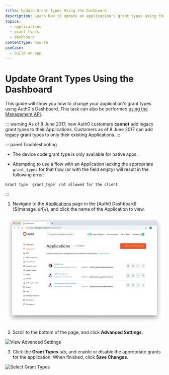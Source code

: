 ```yaml
---
title: Update Grant Types Using the Dashboard
description: Learn how to update an application's grant types using the Auth0 Management Dashboard.
topics:
  - applications
  - grant-types
  - dashboard
contentType: how-to
useCase:
  - build-an-app
---
```

# Update Grant Types Using the Dashboard

This guide will show you how to change your application's grant types using Auth0's Dashboard. This task can also be performed [using the Management API](/api/management/guides/applications/update-grant-types).

::: warning
As of 8 June 2017, new Auth0 customers **cannot** add legacy grant types to their Applications. Customers as of 8 June 2017 can add legacy grant types to only their existing Applications.
:::

::: panel Troubleshooting
* The device code grant type is only available for native apps.

* Attempting to use a flow with an Application lacking the appropriate `grant_types` for that flow (or with the field empty) will result in the following error:

```text
Grant type `grant_type` not allowed for the client.
```
:::

1. Navigate to the [Applications](${manage_url}/#/applications) page in the [Auth0 Dashboard](${manage_url}/), and click the name of the Application to view.

![View Applications](/media/articles/dashboard/guides/app-list.png)

2. Scroll to the bottom of the page, and click **Advanced Settings**.

![View Advanced Settings](/media/articles/clients/client-grant-types/client-advanced-settings.png)

3. Click the **Grant Types** tab, and enable or disable the appropriate grants for the application. When finished, click **Save Changes**.

![Select Grant Types](/media/articles/clients/client-grant-types/grant-types.png)
